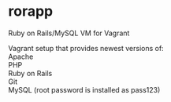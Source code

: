 rorapp
======

Ruby on Rails/MySQL VM for Vagrant<br>

Vagrant setup that provides newest versions of:
<br>
Apache<br>
PHP<br>
Ruby on Rails<br>
Git<br>
MySQL (root password is installed as pass123)

